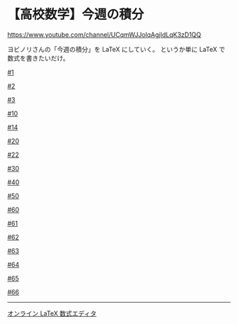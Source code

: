 # 【高校数学】今週の積分

https://www.youtube.com/channel/UCqmWJJolqAgjIdLqK3zD1QQ

ヨビノリさんの「今週の積分」を LaTeX にしていく。
というか単に LaTeX で数式を書きたいだけ。


[#1](1/README.md)

[#2](2.md)

[#3](3.md)

[#10](10/README.md)

[#14](14/README.md)

[#20](20.md)

[#22](22.md)

[#30](30.md)

[#40](40.md)

[#50](50.md)

[#60](60.md)

[#61](61.md)

[#62](62.md)

[#63](63.md)

[#64](64.md)

[#65](65.md)

[#66](66.md)


----

[オンライン LaTeX 数式エディタ](https://www.codecogs.com/latex/eqneditor.php)
